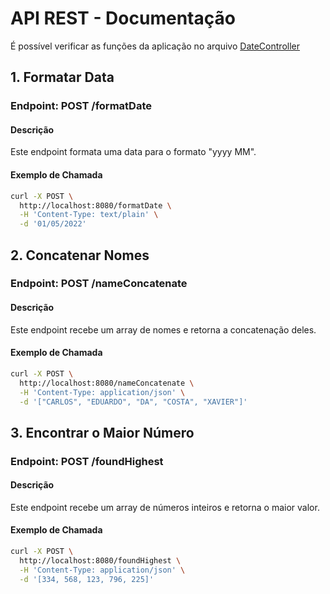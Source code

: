 # API REST - Documentação
É possível verificar as funções da aplicação no arquivo [DateController](src/main/java/com/ottimizza/REST/DateController.java)

## 1. Formatar Data

### Endpoint: POST /formatDate

#### Descrição
Este endpoint formata uma data para o formato "yyyy MM".

#### Exemplo de Chamada

```bash
curl -X POST \
  http://localhost:8080/formatDate \
  -H 'Content-Type: text/plain' \
  -d '01/05/2022'
```

## 2. Concatenar Nomes

### Endpoint: POST /nameConcatenate

#### Descrição
Este endpoint recebe um array de nomes e retorna a concatenação deles.

#### Exemplo de Chamada

```bash
curl -X POST \
  http://localhost:8080/nameConcatenate \
  -H 'Content-Type: application/json' \
  -d '["CARLOS", "EDUARDO", "DA", "COSTA", "XAVIER"]'

```

## 3. Encontrar o Maior Número

### Endpoint: POST /foundHighest

#### Descrição
Este endpoint recebe um array de números inteiros e retorna o maior valor.

#### Exemplo de Chamada

```bash
curl -X POST \
  http://localhost:8080/foundHighest \
  -H 'Content-Type: application/json' \
  -d '[334, 568, 123, 796, 225]'

```
